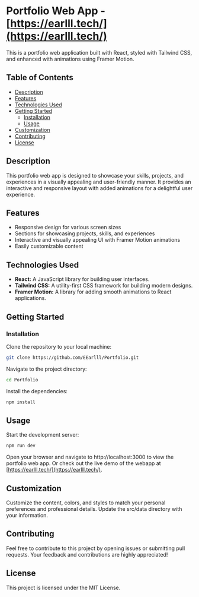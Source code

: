 # Portfolio Web App - [https://earlll.tech/](https://earlll.tech/)

This is a portfolio web application built with React, styled with Tailwind CSS, and enhanced with animations using Framer Motion.

## Table of Contents

- [Description](#description)
- [Features](#features)
- [Technologies Used](#technologies-used)
- [Getting Started](#getting-started)
  - [Installation](#installation)
  - [Usage](#usage)
- [Customization](#customization)
- [Contributing](#contributing)
- [License](#license)

## Description

This portfolio web app is designed to showcase your skills, projects, and experiences in a visually appealing and user-friendly manner. It provides an interactive and responsive layout with added animations for a delightful user experience.

## Features

- Responsive design for various screen sizes
- Sections for showcasing projects, skills, and experiences
- Interactive and visually appealing UI with Framer Motion animations
- Easily customizable content

## Technologies Used

- **React:** A JavaScript library for building user interfaces.
- **Tailwind CSS:** A utility-first CSS framework for building modern designs.
- **Framer Motion:** A library for adding smooth animations to React applications.

## Getting Started

### Installation

Clone the repository to your local machine:

```bash
git clone https://github.com/EEarlll/Portfolio.git
```

Navigate to the project directory:
``` bash
cd Portfolio
```

Install the dependencies:

``` bash
npm install
```

## Usage
Start the development server:

```bash
npm run dev
```
Open your browser and navigate to http://localhost:3000 to view the portfolio web app.
Or check out the live demo of the webapp at [https://earlll.tech/](https://earlll.tech/).

## Customization
Customize the content, colors, and styles to match your personal preferences and professional details. Update the src/data directory with your information.

## Contributing
Feel free to contribute to this project by opening issues or submitting pull requests. Your feedback and contributions are highly appreciated!

## License
This project is licensed under the MIT License.
